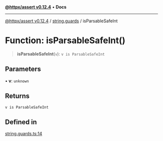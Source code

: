 [**@httpx/assert v0.12.4**](../../README.md) • **Docs**

***

[@httpx/assert v0.12.4](../../README.md) / [string.guards](../README.md) / isParsableSafeInt

# Function: isParsableSafeInt()

> **isParsableSafeInt**(`v`): `v is ParsableSafeInt`

## Parameters

• **v**: `unknown`

## Returns

`v is ParsableSafeInt`

## Defined in

[string.guards.ts:14](https://github.com/belgattitude/httpx/blob/acde85be3548fccd6cc1a311d7f8d4419e2b6ce0/packages/assert/src/string.guards.ts#L14)
